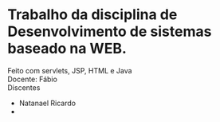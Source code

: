 # Trabalho da disciplina de Desenvolvimento de sistemas baseado na WEB. 
Feito com servlets, JSP, HTML e Java <br>
Docente: Fábio <br>
Discentes <br>
- Natanael Ricardo
- 
